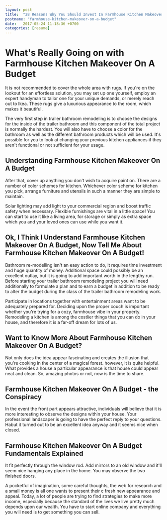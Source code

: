 ```yaml
---
layout: post
title:  "28 Reasons Why You Should Invest In Farmhouse Kitchen Makeover On A Budget"
postname: "farmhouse-kitchen-makeover-on-a-budget"
date:   2017-05-24 11:18:36 +0700
categories: [resume]
---
```

 What's Really Going on with Farmhouse Kitchen Makeover On A Budget 
====================================================================

It is not recommended to cover the whole area with rugs. If you're on the lookout for an effortless solution, you may set up one yourself, employ an expert handyman to tailor one for your unique demands, or merely reach out to Ikea. These rugs give a luxurious appearance to the room, which makes it beautiful.

The very first step in trailer bathroom remodeling is to choose the designs for the inside of the trailer bathroom and this component of the total project is normally the hardest. You will also have to choose a color for the bathroom as well as the different bathroom products which will be used. It's possible for you to look at changing your previous kitchen appliances if they aren't functional or not sufficient for your usage.

 Understanding Farmhouse Kitchen Makeover On A Budget 
------------------------------------------------------

After that, cover up anything you don't wish to acquire paint on. There are a number of color schemes for kitchen. Whichever color scheme for kitchen you pick, arrange furniture and utensils in such a manner they are simple to maintain.

Solar lighting may add light to your commercial region and boost traffic safety when necessary. Flexible furnishings are vital in a little space! You can start to use it like a living area, for storage or simply as extra space which you and your loved ones can use while you want it.

 Ok, I Think I Understand Farmhouse Kitchen Makeover On A Budget, Now Tell Me About Farmhouse Kitchen Makeover On A Budget! 
----------------------------------------------------------------------------------------------------------------------------

Bathroom re-modelling isn't an easy action to do, it requires time investment and huge quantity of money. Additional space could possibly be an excellent outlay, but it is going to add important worth in the lengthy run. Before starting your trailer bathroom remodeling project you will need additionally to formulate a plan and to earn a budget in addition to be ready to alter the budget during the class of the trailer bathroom remodeling work.

Participate in locations together with entertainment areas want to be adequately prepared for. Deciding upon the proper couch is important whether you're trying for a cozy, farmhouse vibe in your property. Remodeling a kitchen is among the costlier things that you can do in your house, and therefore it is a far-off dream for lots of us.

 Want to Know More About Farmhouse Kitchen Makeover On A Budget? 
-----------------------------------------------------------------

Not only does the idea appear fascinating and creates the illusion that you're cooking in the center of a magical forest. however, it is quite helpful. What provides a house a particular appearance is that house could appear neat and clean. So, amazing photos or not, now is the time to share.

 Farmhouse Kitchen Makeover On A Budget - the Conspiracy 
---------------------------------------------------------

In the event the front part appears attractive, individuals will believe that it is more interesting to observe the designs within your house. Your professional landscaper is going to have the perfect reply to your questions. Habut it turned out to be an excellent idea anyway and it seems nice when closed.

 Farmhouse Kitchen Makeover On A Budget Fundamentals Explained 
---------------------------------------------------------------

It fit perfectly through the window rod. Add mirrors to an old window and it'll seem nice hanging any place in the home. You may observe the two finished doors.

A pocketful of imagination, some careful thoughts, the web for research and a small money is all one wants to present their c fresh new appearance and appeal. Today, a lot of people are trying to find strategies to make more income, especially because the standard of the lives we live pretty much depends upon our wealth. You have to start online company and everything you will need is to get something you can sell.
